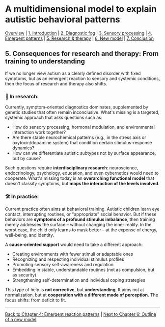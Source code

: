 # A multidimensional model to explain autistic behavioral patterns

[Overview](../index.md) | [1. Introduction](01-introduction.md) | [2. Diagnostic fog](02-diagnosis.md) | [3. Sensory processing](03-sensory.md) | [4. Emergent patterns](04-emergence.md) | [5. Research & therapy](#) | [6. New model](06-model.md) | [7. Conclusion](07-conclusion.md)

## 5. **Consequences for research and therapy: From training to understanding**

If we no longer view autism as a clearly defined disorder with fixed symptoms, but as an emergent reaction to sensory and systemic conditions, then the focus of research and therapy also shifts.

### 🧪 In research:

Currently, symptom-oriented diagnostics dominates, supplemented by genetic studies that often remain inconclusive. What's missing is a targeted, systemic approach that asks questions such as:

* How do sensory processing, hormonal modulation, and environmental interaction work together?
* Are there stable neurochemical patterns (e.g., in the stress axis or oxytocin/dopamine system) that condition certain stimulus-response dynamics?
* How can we differentiate autistic subtypes not by surface appearance, but by cause?

Such questions require **interdisciplinary research**: neuroscience, endocrinology, psychology, education, and even cybernetics would need to cooperate. What's missing today is an **overarching functional model** that doesn't classify symptoms, but **maps the interaction of the levels involved**.

### 🛠 In practice:

Current practice often aims at behavioral training. Autistic children learn eye contact, interrupting routines, or "appropriate" social behavior. But if these behaviors are **symptoms of a profound stimulus imbalance**, then training merely addresses the surface – without changing the inner reality. In the worst case, the child only learns to mask better – at the expense of energy, well-being, and identity.

A **cause-oriented support** would need to take a different approach:

* Creating environments with fewer stimuli or adaptable ones
* Recognizing and respecting individual stimulus profiles
* Promoting sensory self-awareness and regulation
* Embedding in stable, understandable routines (not as compulsion, but as security)
* Strengthening self-determination and individual coping strategies

This type of help is **not corrective**, but **understanding**. It aims not at normalization, but at **cooperation with a different mode of perception**. The focus shifts: from deficit to fit.

---

[Back to Chapter 4: Emergent reaction patterns](04-emergence.md) | [Next to Chapter 6: Outline of a new model](06-model.md)
